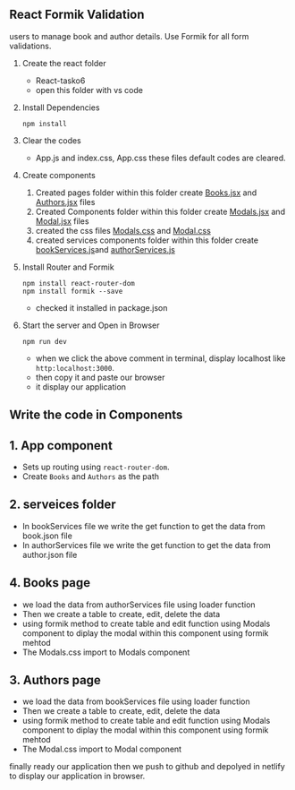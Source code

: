 ## React Formik Validation
users to manage book and author details. Use Formik for all form validations.
1. Create the react folder
   - React-tasko6 
   - open this folder with vs code

2. Install Dependencies
   ````
   npm install
   ````
3. Clear the codes
    - App.js and index.css, App.css these files default codes are cleared.

4. Create components
   1. Created pages folder within this folder create [Books.jsx](Books.jsx) and [Authors.jsx](Authors.jsx) files
   2. Created Components folder within this folder create [Modals.jsx](Modals.jsx) and [Modal.jsx](Modal.jsx) files
   3. created the css files [Modals.css](Modals.css) and [Modal.css](Modal.css)
   4. created services components folder within this folder create [bookServices.js](bookServices.js)and [authorServices.js](authorServices.js)
   
5. Install Router and Formik
   ````
   npm install react-router-dom
   npm install formik --save
   ````
   - checked it installed in package.json
6. Start the server and Open in Browser
   ````
   npm run dev
   ````
    - when we click the above comment in terminal, display localhost like `http:localhost:3000`. 
   - then copy it and paste our browser
   - it display our application
## Write the code in Components
## 1. App component
   - Sets up routing using `react-router-dom`.
   - Create `Books` and `Authors` as the path
## 2. serveices folder
   - In bookServices file we write the get function to get the data from book.json file
   - In authorServices file we write the get function to get the data from author.json file
## 4. Books page
   - we load the data from authorServices file using loader function
   - Then we create a table to create, edit, delete the data
   - using formik method to create table and edit function using Modals component to diplay the modal within this component using formik mehtod 
   - The Modals.css import to Modals component
## 3. Authors page   
   - we load the data from bookServices file using loader function
   - Then we create a table to create, edit, delete the data
   - using formik method to create table and edit function using Modals component to diplay the modal within this component using formik mehtod 
   - The Modal.css import to Modal component

finally  ready our application then we push to github and depolyed in netlify  to display our application in browser.